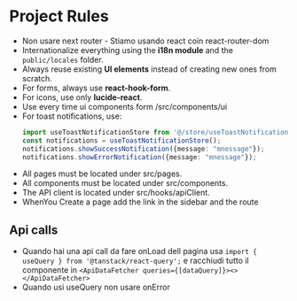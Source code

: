 # Project Rules

- Non usare next router - Stiamo usando react coin react-router-dom
- Internationalize everything using the **i18n module** and the `public/locales` folder.  
- Always reuse existing **UI elements** instead of creating new ones from scratch.  
- For forms, always use **react-hook-form**.  
- For icons, use only **lucide-react**.  
- Use every time ui components form /src/components/ui
- For toast notifications, use:  
  ```ts
  import useToastNotificationStore from '@/store/useToastNotificationStore';
  const notifications = useToastNotificationStore();
  notifications.showSuccessNotification({message: "mnessage"});
  notifications.showErrorNotification({message: "mnessage"});
  ```
- All pages must be located under src/pages.
- All components must be located under src/components.
- The API client is located under src/hooks/apiClient.
- WhenYou Create a page add the link in the sidebar and the route 

## Api calls
- Quando hai una api call da fare onLoad dell pagina usa `import { useQuery } from '@tanstack/react-query';`  e racchiudi tutto il componente in `<ApiDataFetcher queries={[dataQuery]}><></ApiDataFetcher>` 
- Quando usi useQuery non usare onError